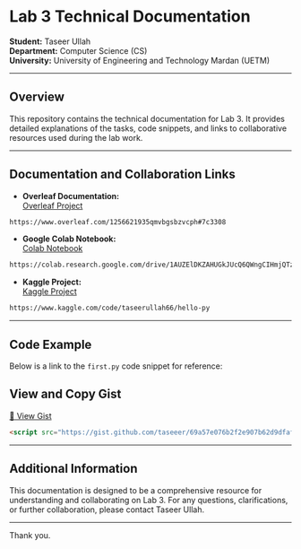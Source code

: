 # Lab 3 Technical Documentation

**Student:** Taseer Ullah  
**Department:** Computer Science (CS)  
**University:** University of Engineering and Technology Mardan (UETM)

---

## Overview

This repository contains the technical documentation for Lab 3. It provides detailed explanations of the tasks, code snippets, and links to collaborative resources used during the lab work.

---

## Documentation and Collaboration Links

- **Overleaf Documentation:**  
  [Overleaf Project](https://www.overleaf.com/1256621935qmvbgsbzvcph#7c3308)  
 ```html  
https://www.overleaf.com/1256621935qmvbgsbzvcph#7c3308
``` 

- **Google Colab Notebook:**  
  [Colab Notebook](https://colab.research.google.com/drive/1AUZElDKZAHUGkJUcQ6QWngCIHmjQTz57?usp=sharing)
  
```html  
https://colab.research.google.com/drive/1AUZElDKZAHUGkJUcQ6QWngCIHmjQTz57?usp=sharing
```

- **Kaggle Project:**  
  [Kaggle Project](https://www.kaggle.com/code/taseerullah66/hello-py)  
 ```html
https://www.kaggle.com/code/taseerullah66/hello-py
```
---

## Code Example

Below is a link to the `first.py` code snippet for reference:

## View and Copy Gist

[🔗 View Gist](https://gist.github.com/taseeer/69a57e076b2f2e907b62d9dfaf6e6012)

```html
<script src="https://gist.github.com/taseeer/69a57e076b2f2e907b62d9dfaf6e6012.js"></script>
```



---

## Additional Information

This documentation is designed to be a comprehensive resource for understanding and collaborating on Lab 3. For any questions, clarifications, or further collaboration, please contact Taseer Ullah.

---

Thank you.
